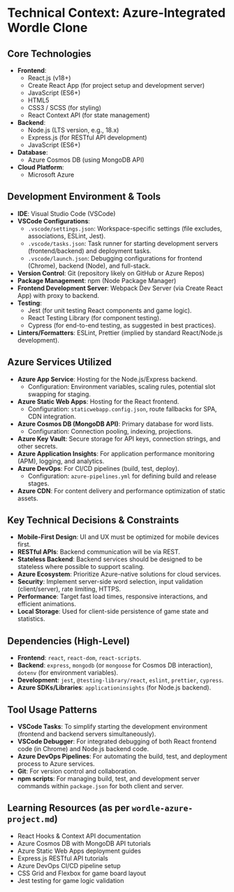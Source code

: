 # Technical Context: Azure-Integrated Wordle Clone

## Core Technologies
-   **Frontend**:
    -   React.js (v18+)
    -   Create React App (for project setup and development server)
    -   JavaScript (ES6+)
    -   HTML5
    -   CSS3 / SCSS (for styling)
    -   React Context API (for state management)
-   **Backend**:
    -   Node.js (LTS version, e.g., 18.x)
    -   Express.js (for RESTful API development)
    -   JavaScript (ES6+)
-   **Database**:
    -   Azure Cosmos DB (using MongoDB API)
-   **Cloud Platform**:
    -   Microsoft Azure

## Development Environment & Tools
-   **IDE**: Visual Studio Code (VSCode)
-   **VSCode Configurations**:
    -   `.vscode/settings.json`: Workspace-specific settings (file excludes, associations, ESLint, Jest).
    -   `.vscode/tasks.json`: Task runner for starting development servers (frontend/backend) and deployment tasks.
    -   `.vscode/launch.json`: Debugging configurations for frontend (Chrome), backend (Node), and full-stack.
-   **Version Control**: Git (repository likely on GitHub or Azure Repos)
-   **Package Management**: npm (Node Package Manager)
-   **Frontend Development Server**: Webpack Dev Server (via Create React App) with proxy to backend.
-   **Testing**:
    -   Jest (for unit testing React components and game logic).
    -   React Testing Library (for component testing).
    -   Cypress (for end-to-end testing, as suggested in best practices).
-   **Linters/Formatters**: ESLint, Prettier (implied by standard React/Node.js development).

## Azure Services Utilized
-   **Azure App Service**: Hosting for the Node.js/Express backend.
    -   Configuration: Environment variables, scaling rules, potential slot swapping for staging.
-   **Azure Static Web Apps**: Hosting for the React frontend.
    -   Configuration: `staticwebapp.config.json`, route fallbacks for SPA, CDN integration.
-   **Azure Cosmos DB (MongoDB API)**: Primary database for word lists.
    -   Configuration: Connection pooling, indexing, projections.
-   **Azure Key Vault**: Secure storage for API keys, connection strings, and other secrets.
-   **Azure Application Insights**: For application performance monitoring (APM), logging, and analytics.
-   **Azure DevOps**: For CI/CD pipelines (build, test, deploy).
    -   Configuration: `azure-pipelines.yml` for defining build and release stages.
-   **Azure CDN**: For content delivery and performance optimization of static assets.

## Key Technical Decisions & Constraints
-   **Mobile-First Design**: UI and UX must be optimized for mobile devices first.
-   **RESTful APIs**: Backend communication will be via REST.
-   **Stateless Backend**: Backend services should be designed to be stateless where possible to support scaling.
-   **Azure Ecosystem**: Prioritize Azure-native solutions for cloud services.
-   **Security**: Implement server-side word selection, input validation (client/server), rate limiting, HTTPS.
-   **Performance**: Target fast load times, responsive interactions, and efficient animations.
-   **Local Storage**: Used for client-side persistence of game state and statistics.

## Dependencies (High-Level)
-   **Frontend**: `react`, `react-dom`, `react-scripts`.
-   **Backend**: `express`, `mongodb` (or `mongoose` for Cosmos DB interaction), `dotenv` (for environment variables).
-   **Development**: `jest`, `@testing-library/react`, `eslint`, `prettier`, `cypress`.
-   **Azure SDKs/Libraries**: `applicationinsights` (for Node.js backend).

## Tool Usage Patterns
-   **VSCode Tasks**: To simplify starting the development environment (frontend and backend servers simultaneously).
-   **VSCode Debugger**: For integrated debugging of both React frontend code (in Chrome) and Node.js backend code.
-   **Azure DevOps Pipelines**: For automating the build, test, and deployment process to Azure services.
-   **Git**: For version control and collaboration.
-   **npm scripts**: For managing build, test, and development server commands within `package.json` for both client and server.

## Learning Resources (as per `wordle-azure-project.md`)
-   React Hooks & Context API documentation
-   Azure Cosmos DB with MongoDB API tutorials
-   Azure Static Web Apps deployment guides
-   Express.js RESTful API tutorials
-   Azure DevOps CI/CD pipeline setup
-   CSS Grid and Flexbox for game board layout
-   Jest testing for game logic validation
